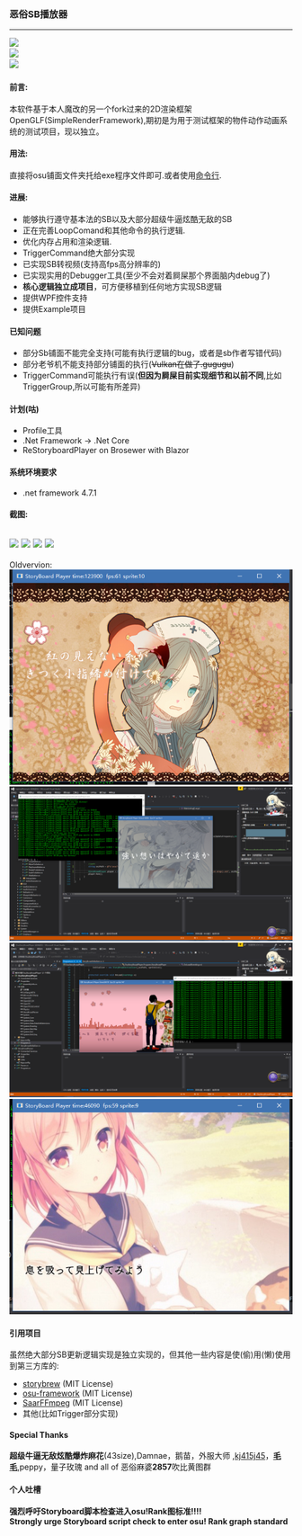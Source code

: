 ### 恶俗SB播放器
---
![](https://img.shields.io/github/v/release/MikiraSora/ReOsuStoryboardPlayer?label=ReOsuStoryboardPlayer)
<br>
![](https://img.shields.io/nuget/v/ReOsuStoryboardPlayer.Core?label=ReOsuStoryboardPlayer.Core)
<br>
![](https://img.shields.io/github/license/MikiraSora/ReOsuStoryboardPlayer)

#### 前言:
本软件基于本人魔改的另一个fork过来的2D渲染框架OpenGLF(SimpleRenderFramework),期初是为用于测试框架的物件动作动画系统的测试项目，现以独立。

#### 用法:
直接将osu铺面文件夹托给exe程序文件即可.或者使用[命令行](https://github.com/MikiraSora/OsuStoryBoardPlayer/wiki/Program-command-options).

#### 进展:
* 能够执行遵守基本法的SB以及大部分超级牛逼炫酷无敌的SB
* 正在完善LoopComand和其他命令的执行逻辑.
* 优化内存占用和渲染逻辑.
* TriggerCommand绝大部分实现
* 已实现SB转视频(支持高fps高分辨率的)
* 已实现实用的Debugger工具(至少不会对着屙屎那个界面脑内debug了)
* **核心逻辑独立成项目**，可方便移植到任何地方实现SB逻辑
* 提供WPF控件支持
* 提供Example项目

#### 已知问题
* 部分Sb铺面不能完全支持(可能有执行逻辑的bug，或者是sb作者写错代码)
* 部分老爷机不能支持部分铺面的执行(~~Vulkan在做了.gugugu~~)
* TriggerCommand可能执行有误(**但因为屙屎目前实现细节和以前不同**,比如TriggerGroup,所以可能有所差异)

#### 计划(咕)
* Profile工具
* .Net Framework -> .Net Core
* ReStoryboardPlayer on Brosewer with Blazor

#### 系统环境要求
* .net framework 4.7.1

#### 截图:
![](https://puu.sh/xku6E/3671305f79.jpg)
![](https://puu.sh/xkueL/72e434a5e7.png)
![](https://puu.sh/xkupr/51c48cc25a.png)
![](https://puu.sh/xkuxm/1bbd847777.png)
------
Oldvervion:
![](https://github.com/MikiraSora/OsuStoryBoardPlayer/blob/master/readme_img/1.png)
![](https://github.com/MikiraSora/OsuStoryBoardPlayer/blob/master/readme_img/2.png)
![](https://github.com/MikiraSora/OsuStoryBoardPlayer/blob/master/readme_img/3.png)
![](https://github.com/MikiraSora/OsuStoryBoardPlayer/blob/master/readme_img/4.png)

#### 引用项目
虽然绝大部分SB更新逻辑实现是独立实现的，但其他一些内容是使(偷)用(懒)使用到第三方库的:
* [storybrew](https://github.com/Damnae/storybrew) (MIT License)
* [osu-framework](https://github.com/ppy/osu-framework) (MIT License)
* [SaarFFmpeg](https://github.com/ibukisaar/SaarFFmpeg) (MIT License)
* 其他(比如Trigger部分实现)


#### Special Thanks
****超级牛逼无敌炫酷爆炸麻花****(43size),Damnae，鹅苗，外服大师 ,[kj415j45](https://github.com/kj415j45)，****[毛毛](https://github.com/KedamaOvO)****,peppy，量子玫瑰 and all of 恶俗麻婆****2857****吹比黄图群

#### 个人吐槽
**强烈呼吁Storyboard脚本检查进入osu!Rank图标准!!!!** <br>
**Strongly urge Storyboard script check to enter osu! Rank graph standard**
